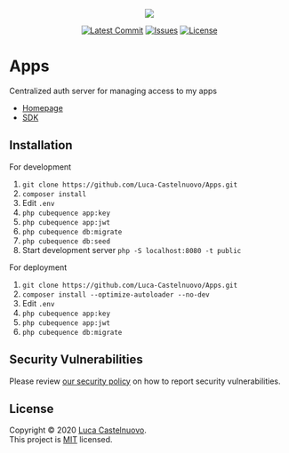 <p align="center"><a href="https://github.com/Luca-Castelnuovo/Apps"><img src="https://rawcdn.githack.com/Luca-Castelnuovo/Apps/99fd8e1cb1f4f9992ebd7f8e2739332ab22401d2/public/assets/images/banner.png"></a></p>

<p align="center">
<a href="https://github.com/Luca-Castelnuovo/Apps/commits/master"><img src="https://img.shields.io/github/last-commit/Luca-Castelnuovo/Apps" alt="Latest Commit"></a>
<a href="https://github.com/Luca-Castelnuovo/Apps/issues"><img src="https://img.shields.io/github/issues/Luca-Castelnuovo/Apps" alt="Issues"></a>
<a href="LICENSE.md"><img src="https://img.shields.io/github/license/Luca-Castelnuovo/Apps" alt="License"></a>
</p>

# Apps

Centralized auth server for managing access to my apps

-   [Homepage](https://apps.lucacastelnuovo.nl)
-   [SDK](https://github.com/luca-castelnuovo/helpers-php#appsclient)

## Installation

For development

1. `git clone https://github.com/Luca-Castelnuovo/Apps.git`
2. `composer install`
3. Edit `.env`
4. `php cubequence app:key`
5. `php cubequence app:jwt`
6. `php cubequence db:migrate`
7. `php cubequence db:seed`
8. Start development server `php -S localhost:8080 -t public`

For deployment

1. `git clone https://github.com/Luca-Castelnuovo/Apps.git`
2. `composer install --optimize-autoloader --no-dev`
3. Edit `.env`
4. `php cubequence app:key`
5. `php cubequence app:jwt`
6. `php cubequence db:migrate`

## Security Vulnerabilities

Please review [our security policy](https://github.com/Luca-Castelnuovo/Apps/security/policy) on how to report security vulnerabilities.

## License

Copyright © 2020 [Luca Castelnuovo](https://github.com/Luca-Castelnuovo).<br />
This project is [MIT](LICENSE.md) licensed.
